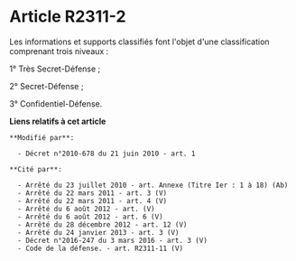 # Article R2311-2

Les informations  et supports classifiés font l'objet d'une classification comprenant trois niveaux : 

1° Très Secret-Défense ; 

2° Secret-Défense ; 

3° Confidentiel-Défense.

**Liens relatifs à cet article**

	**Modifié par**:

	  - Décret n°2010-678 du 21 juin 2010 - art. 1

	**Cité par**:

	  - Arrêté du 23 juillet 2010 - art. Annexe (Titre Ier : 1 à 18) (Ab)
	  - Arrêté du 22 mars 2011 - art. 3 (V)
	  - Arrêté du 22 mars 2011 - art. 4 (V)
	  - Arrêté du 6 août 2012 - art. (V)
	  - Arrêté du 6 août 2012 - art. 6 (V)
	  - Arrêté du 28 décembre 2012 - art. 12 (V)
	  - Arrêté du 24 janvier 2013 - art. 3 (V)
	  - Décret n°2016-247 du 3 mars 2016 - art. 3 (V)
	  - Code de la défense. - art. R2311-11 (V)
